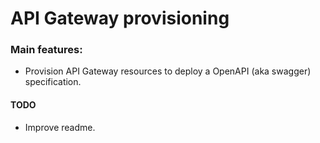 # API Gateway provisioning

### Main features:

- Provision API Gateway resources to deploy a OpenAPI (aka swagger) specification.

#### TODO
- Improve readme.
